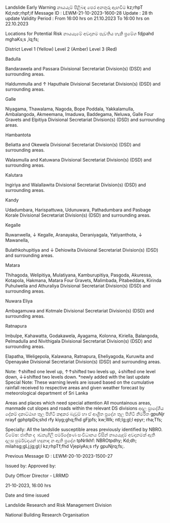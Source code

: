 Landslide Early Warning නායයෑම් පිළිබඳ පෙර අනතුරු ඇඟවීම kz;rhpT Kd;ndr;rhpf;if Message ID : LEWM-21-10-2023-1600-28 Update : 28 th update Validity Period : From 16:00 hrs on 21.10.2023 To 16:00 hrs on 22.10.2023

Locations for Potential Risk නායයෑමේ අවදානම පැවතිය හැකි ප්‍රමේශ fdjpahd mghaKs;s ,lq;fs;

District Level 1 (Yellow) Level 2 (Amber) Level 3 (Red)

Badulla

Bandarawela and Passara Divisional Secretariat Division(s) (DSD) and surrounding areas.

Haldummulla and ↑ Haputhale Divisional Secretariat Division(s) (DSD) and surrounding areas.

Galle

Niyagama, Thawalama, Nagoda, Bope Poddala, Yakkalamulla, Ambalangoda, Akmeemana, Imaduwa, Baddegama, Neluwa, Galle Four Gravets and Elpitiya Divisional Secretariat Division(s) (DSD) and surrounding areas.

Hambantota

Beliatta and Okewela Divisional Secretariat Division(s) (DSD) and surrounding areas.

Walasmulla and Katuwana Divisional Secretariat Division(s) (DSD) and surrounding areas.

Kalutara

Ingiriya and Walallawita Divisional Secretariat Division(s) (DSD) and surrounding areas.

Kandy

Udadumbara, Harispattuwa, Udunuwara, Pathadumbara and Pasbage Korale Divisional Secretariat Division(s) (DSD) and surrounding areas.

Kegalle

Ruwanwella, ↓ Kegalle, Aranayaka, Deraniyagala, Yatiyanthota, ↓ Mawanella,

Bulathkohupitiya and ↓ Dehiowita Divisional Secretariat Division(s) (DSD) and surrounding areas.

Matara

Thihagoda, Welipitiya, Mulatiyana, Kamburupitiya, Pasgoda, Akuressa, Kotapola, Hakmana, Matara Four Gravets, Malimbada, Pitabeddara, Kirinda Puhulwella and Athuraliya Divisional Secretariat Division(s) (DSD) and surrounding areas.

Nuwara Eliya

Ambagamuwa and Kotmale Divisional Secretariat Division(s) (DSD) and surrounding areas.

Ratnapura

Imbulpe, Kahawatta, Godakawela, Ayagama, Kolonna, Kiriella, Balangoda, Pelmadulla and Nivithigala Divisional Secretariat Division(s) (DSD) and surrounding areas.

Elapatha, Weligepola, Kalawana, Ratnapura, Eheliyagoda, Kuruwita and Openayake Divisional Secretariat Division(s) (DSD) and surrounding areas.

Note: ↑shifted one level up, ↑↑shifted two levels up, ↓shifted one level down, ↓↓shifted two levels down. *newly added with the last update Special Note: These warning levels are issued based on the cumulative rainfall received to respective areas and given weather forecast by meteorological department of Sri Lanka

Areas and places which need special attention All mountainous areas, manmade cut slopes and roads within the relevant DS divisions අදාල ප්‍රාදේශීය දේකම් දකාට්ඨාශ තුල පිහිටි කඳුකර බෑවුම් හා ඒ ආශ්‍රිත ප්‍රදේශ තුල පිහිටි නිර්මිත gpuNjr nrayf gphptpDs;shd rfy kiyg;ghq;fhd gFjpfs; kw;Wk; ntl;lg;gl;l epyr; rha;Tfs;

Specially: All the landslide susceptible areas previously identified by NBRO. විමේෂ: ජාතික ද ාඩනැගිලි පර්මදේෂණ සංවිධානය විසින් නායයෑදම් අවදානමක් ඇති දලස පුර්මවදයන් හදුනාද න ඇති ප්‍රදේශ tpNrlkhf: NBROtpdhy; Kd;dh; milahsg;gLj;jg;gl;l kz;rhpTf;fhd VjepiyAs;s rfy gpuNjrq;fs;.

Previous Message ID : LEWM-20-10-2023-1500-27

Issued by: Approved by:

Duty Officer Director - LRRMD

21-10-2023, 16:00 hrs

Date and time issued

Landslide Research and Risk Management Division

National Building Research Organisation